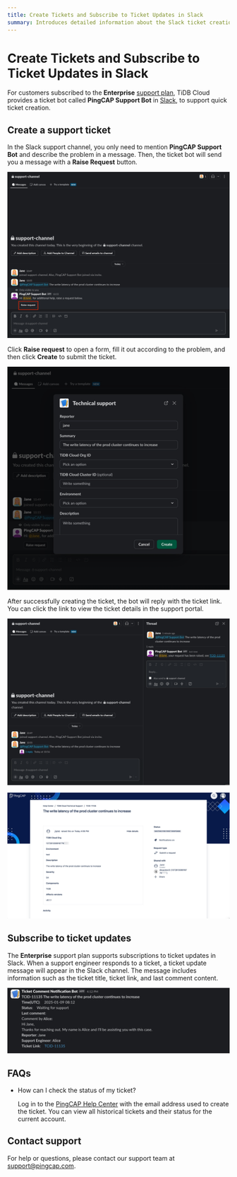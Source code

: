 ```yaml
---
title: Create Tickets and Subscribe to Ticket Updates in Slack
summary: Introduces detailed information about the Slack ticket creation and update subscription.
---
```


# Create Tickets and Subscribe to Ticket Updates in Slack

For customers subscribed to the **Enterprise** [support plan](/tidb-cloud/connected-care-detail.md), TiDB Cloud provides a ticket bot called **PingCAP Support Bot** in [Slack](https://slack.com/), to support quick ticket creation.

## Create a support ticket

In the Slack support channel, you only need to mention **PingCAP Support Bot** and describe the problem in a message. Then, the ticket bot will send you a message with a **Raise Request** button.

![slack-ticket-creation-1](/media/tidb-cloud/connected-slack-ticket-creation-1.png)

Click **Raise request** to open a form, fill it out according to the problem, and then click **Create** to submit the ticket.

![slack-ticket-creation-2](/media/tidb-cloud/connected-slack-ticket-creation-2.png)

After successfully creating the ticket, the bot will reply with the ticket link. You can click the link to view the ticket details in the support portal.

![slack-ticket-creation-3](/media/tidb-cloud/connected-slack-ticket-creation-3.png)

![slack-ticket-creation-4](/media/tidb-cloud/connected-slack-ticket-creation-4.png)

## Subscribe to ticket updates

The **Enterprise** support plan supports subscriptions to ticket updates in Slack. When a support engineer responds to a ticket, a ticket update message will appear in the Slack channel. The message includes information such as the ticket title, ticket link, and last comment content.

![slack-ticket-creation-5](/media/tidb-cloud/connected-slack-ticket-creation-5.png)

## FAQs

- How can I check the status of my ticket?

    Log in to the [PingCAP Help Center](https://tidb.support.pingcap.com/servicedesk/customer/user/requests) with the email address used to create the ticket. You can view all historical tickets and their status for the current account.

## Contact support

For help or questions, please contact our support team at <support@pingcap.com>.
